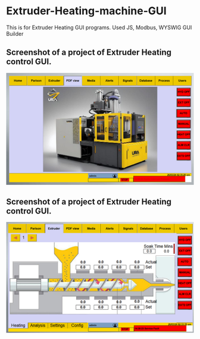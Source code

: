 # Extruder-Heating-machine-GUI
This is for Extruder Heating GUI programs. Used JS, Modbus, WYSWIG GUI Builder

## Screenshot of a project of Extruder Heating control GUI.
![Screenshot of a project of Blow Molding Machine GUI.](https://github.com/nadim4114/Extruder-Heating-GUI/blob/main/Screenshot%202024-03-26%20143528.png)

## Screenshot of a project of Extruder Heating control GUI.
![Screenshot of a project of Blow Molding Machine GUI.](https://github.com/nadim4114/Extruder-Heating-GUI/blob/main/Screenshot%202024-03-26%20143348.png)
